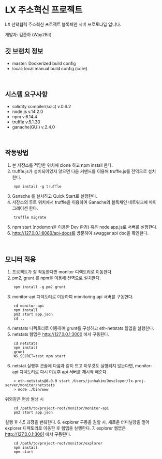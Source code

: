 LX 주소혁신 프로젝트
===
LX 산학협력 주소혁신 프로젝트 블록체인 서버 프로토타입 입니다.
<br/>

개발자: 김준하 (Way2Bit)
<br/>

깃 브랜치 정보
---
- master: Dockerized build config
- local: local manual build config (core)
<br/>

시스템 요구사항
---
- solidity compiler(solc) v.0.6.2
- node.js v.14.2.0
- npm v.6.14.4
- truffle v.5.1.30
- ganache(GUI) v.2.4.0
<br/>

작동방법
---
1. 본 저장소를 적당한 위치에 clone 하고 npm install 한다.
2. truffle.js가 설치되어있지 않으면 다음 커맨드를 이용해 truffle.js를 전역으로 설치한다.
```
    npm install -g truffle
```
3. Ganache 를 설치하고 Quick Start로 실행한다.
4. 저장소의 루트 위치에서 truffle을 이용하여 Ganache의 블록체인 네트워크에 마이그레이션 한다.
```
    truffle migrate
```
5. npm start (nodemon을 이용한 Dev 환경) 혹은 node app.js로 서버를 실행한다.
6. http://127.0.0.1:8080/api-docs를 방문하여 swagger api doc을 확인한다.
<br/>

모니터 적용
---
1. 프로젝트가 잘 작동한다면 monitor 디렉토리로 이동한다.
2. pm2, grunt 를 npm을 이용해 전역으로 설치한다.
```
    npm install -g pm2 grunt
```
3. monitor-api 디렉토리로 이동하여 monitoring api 서버를 구동한다.
```
    cd monitor-api
    npm install
    pm2 start app.json
    cd ..
```
4. netstats 디렉토리로 이동하여 grunt를 구성하고 eth-netstats 웹앱을 실행한다.
5. netstats 웹앱은 http://127.0.0.1:3000 에서 구동된다.
```
    cd netstats
    npm install
    grunt
    WS_SECRET=test npm start
```
6. netstat 실행후 콘솔에 다음과 같이 뜨고 아무것도 실행되지 않는다면, monitor-api 디렉토리로 다시 이동후 api 서버를 재시작 해준다.
```
    > eth-netstats@0.0.9 start /Users/junhakim/Developer/lx-proj-server/monitor/netstats
    > node ./bin/www
```
위와같은 현상 발생 시
```
    cd /path/to/project-root/monitor/monitor-api
    pm2 start app.json
```
실행 후 4,5 과정을 반복한다.
6. explorer 구동을 원할 시, 새로운 터미널창을 열어 explorer 디렉토리로 이동한 후 웹앱을 실행한다.
7. explorer 웹앱은 http://127.0.0.1:3001 에서 구동된다.
```
    cd /path/to/project-root/monitor/explorer
    npm install
    npm start 
```